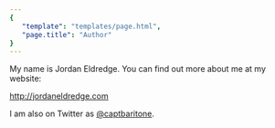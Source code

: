```yaml
---
{
   "template": "templates/page.html",
   "page.title": "Author"
}
---
```

My name is Jordan Eldredge. You can find out more about me at my website:

http://jordaneldredge.com

I am also on Twitter as [@captbaritone](https://twitter.com/captbaritone).
